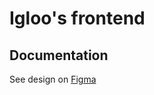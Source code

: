 # Igloo's frontend

## Documentation

See design on [Figma](https://www.figma.com/file/LOHv3y6AtURsslTwhhhWbH/Web?node-id=3%3A3)